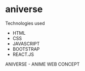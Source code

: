 # aniverse

Technologies used
- HTML
- CSS
- JAVASCRIPT
- BOOTSTRAP
- REACT.JS

ANIVERSE - ANIME WEB CONCEPT
